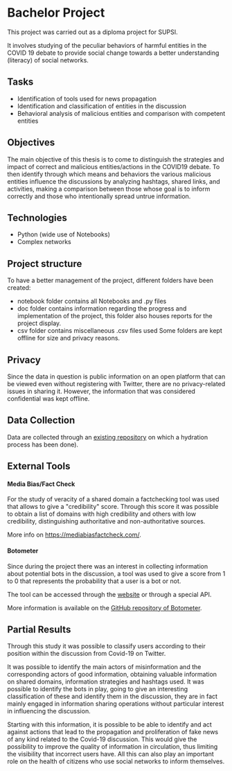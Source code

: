 # Bachelor Project

This project was carried out as a diploma project for SUPSI.

It involves studying of the peculiar behaviors of harmful entities in the COVID 19 debate to provide social change towards a better understanding (literacy) of social networks. 

## Tasks

- Identification of tools used for news propagation
- Identification and classification of entities in the discussion
- Behavioral analysis of malicious entities and comparison with competent entities

## Objectives

The main objective of this thesis is to come to distinguish the strategies and impact of correct and malicious entities/actions in the COVID19 debate.
To then identify through which means and behaviors the various malicious entities influence the discussions by analyzing hashtags, shared links, and activities, making a comparison between those whose goal is to inform correctly and those who intentionally spread untrue information.

## Technologies

- Python (wide use of Notebooks)
- Complex networks

## Project structure

To have a better management of the project, different folders have been created:
- notebook folder contains all Notebooks and .py files
- doc folder contains information regarding the progress and implementation of the project, this folder also houses reports for the project display.
- csv folder contains miscellaneous .csv files used
Some folders are kept offline for size and privacy reasons.

## Privacy

Since the data in question is public information on an open platform that can be viewed even without registering with Twitter, there are no privacy-related issues in sharing it. However, the information that was considered confidential was kept offline.

## Data Collection

Data are collected through an [existing repository](#https://github.com/echen102/COVID-19-TweetIDs) on which a hydration process has been done).

## External Tools

#### Media Bias/Fact Check

For the study of veracity of a shared domain a factchecking tool was used that allows to give a "credibility" score.
Through this score it was possible to obtain a list of domains with high credibility and others with low credibility, distinguishing authoritative and non-authoritative sources.

More info on https://mediabiasfactcheck.com/.


#### Botometer

Since during the project there was an interest in collecting information about potential bots in the discussion, a tool was used to give a score from 1 to 0 that represents the probability that a user is a bot or not.

The tool can be accessed through the [website](#https://botometer.osome.iu.edu/) or through a special API.

More information is available on the [GitHub repository of Botometer](#https://github.com/IUNetSci/botometer-python).

## Partial Results

Through this study it was possible to classify users according to their position within the discussion from Covid-19 on Twitter. 

It was possible to identify the main actors of misinformation and the corresponding actors of good information, obtaining valuable information on shared domains, information strategies and hashtags used.
It was possible to identify the bots in play, going to give an interesting classification of these and identify them in the discussion, they are in fact mainly engaged in information sharing operations without particular interest in influencing the discussion.

Starting with this information, it is possible to be able to identify and act against actions that lead to the propagation and proliferation of fake news of any kind related to the Covid-19 discussion. This would give the possibility to improve the quality of information in circulation, thus limiting the visibility that incorrect users have. All this can also play an important role on the health of citizens who use social networks to inform themselves.